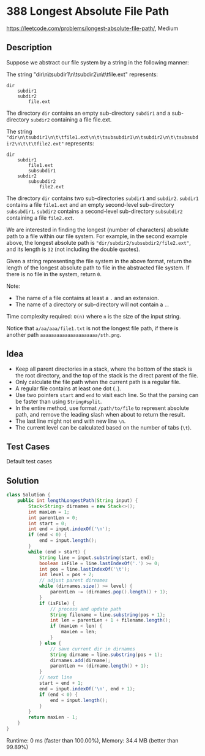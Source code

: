 # 388 Longest Absolute File Path

<https://leetcode.com/problems/longest-absolute-file-path/>, Medium

## Description

Suppose we abstract our file system by a string in the following manner:

The string "dir\n\tsubdir1\n\tsubdir2\n\t\tfile.ext" represents:

```
dir
    subdir1
    subdir2
        file.ext
```

The directory `dir` contains an empty sub-directory `subdir1` and a
sub-directory `subdir2` containing a file file.ext.

The string
`"dir\n\tsubdir1\n\t\tfile1.ext\n\t\tsubsubdir1\n\tsubdir2\n\t\tsubsubdir2\n\t\t\tfile2.ext"` represents:

```
dir
    subdir1
        file1.ext
        subsubdir1
    subdir2
        subsubdir2
            file2.ext
```

The directory `dir` contains two sub-directories `subdir1` and `subdir2`.
`subdir1` contains a file `file1.ext` and an empty second-level sub-directory
`subsubdir1`. `subdir2` contains a second-level sub-directory `subsubdir2`
containing a file `file2.ext`.

We are interested in finding the longest (number of characters) absolute path
to a file within our file system. For example, in the second example above, the
longest absolute path is `"dir/subdir2/subsubdir2/file2.ext"`, and its length
is `32` (not including the double quotes).

Given a string representing the file system in the above format, return the
length of the longest absolute path to file in the abstracted file system. If
there is no file in the system, return `0`.

Note:

- The name of a file contains at least a `.` and an extension.
- The name of a directory or sub-directory will not contain a `.`.

Time complexity required: `O(n)` where `n` is the size of the input string.

Notice that `a/aa/aaa/file1.txt` is not the longest file path, if there is
another path `aaaaaaaaaaaaaaaaaaaaa/sth.png`.

## Idea

- Keep all parent directories in a stack, where the bottom of the stack is the
  root directory, and the top of the stack is the direct parent of the file.
- Only calculate the file path when the current path is a regular file.
- A regular file contains at least one dot (`.`).
- Use two pointers `start` and `end` to visit each line. So that the parsing can
  be faster than using `String#split`.
- In the entire method, use format `/path/to/file` to represent absolute path,
  and remove the leading slash when about to return the result.
- The last line might not end with new line `\n`.
- The current level can be calculated based on the number of tabs (`\t`).

## Test Cases

Default test cases

## Solution

```java
class Solution {
    public int lengthLongestPath(String input) {
        Stack<String> dirnames = new Stack<>();
        int maxLen = 1;
        int parentLen = 0;
        int start = 0;
        int end = input.indexOf('\n');
        if (end < 0) {
            end = input.length();
        }
        while (end > start) {
            String line = input.substring(start, end);
            boolean isFile = line.lastIndexOf('.') >= 0;
            int pos = line.lastIndexOf('\t');
            int level = pos + 2;
            // adjust parent dirnames
            while (dirnames.size() >= level) {
                parentLen -= (dirnames.pop().length() + 1);
            }
            if (isFile) {
                // process and update path
                String filename = line.substring(pos + 1);
                int len = parentLen + 1 + filename.length();
                if (maxLen < len) {
                    maxLen = len;
                }
            } else {
                // save current dir in dirnames
                String dirname = line.substring(pos + 1);
                dirnames.add(dirname);
                parentLen += (dirname.length() + 1);
            }
            // next line
            start = end + 1;
            end = input.indexOf('\n', end + 1);
            if (end < 0) {
                end = input.length();
            }
        }
        return maxLen - 1;
    }
}
```

Runtime: 0 ms (faster than 100.00%), Memory: 34.4 MB (better than 99.89%)

